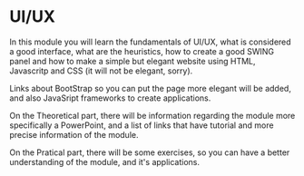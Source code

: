 # UI/UX

In this module you will learn the fundamentals of UI/UX, what is considered a good interface, what are the heuristics, how to create a good SWING panel and how to make a simple but elegant website using HTML, Javascritp and CSS (it will not be elegant, sorry).

Links about BootStrap so you can put the page more elegant will be added, and also JavaSript frameworks to create applications.

On the Theoretical part, there will be information regarding the module more specifically a PowerPoint, and a list of links that have tutorial and more precise information of the module.

On the Pratical part, there will be some exercises, so you can have a better understanding of the module, and it's applications.
